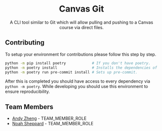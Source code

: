 <div align="center">
    <h1>Canvas Git</h1>
    A CLI tool similar to Git which will allow pulling and pushing to a Canvas course via direct files.
</div>

## Contributing
To setup your environment for contributions please follow this step by step.
```bash
python -m pip install poetry            # If you don't have poetry.
python -m poetry install                # Installs the dependencies of the project.
python -m poetry run pre-commit install # Sets up pre-commit.
```

After this is completed you should have access to every dependency via `python -m poetry`. While developing you should use this environment to ensure reproducibility.

[//]: # (TODO: Team members should modify this file in their branches and create a PR to complete assignment 01.)
## Team Members
- [Andy Zheng](https://github.com/EOF-D) - TEAM_MEMBER_ROLE
- [Noah Sheppard](https://github.com/noah-sheppard) - TEAM_MEMBER_ROLE
